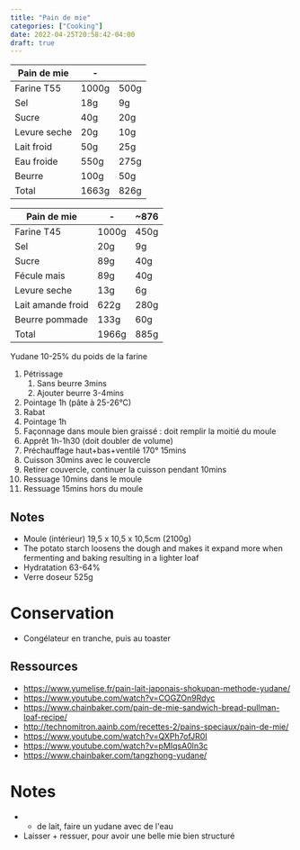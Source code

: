 ```yaml
---
title: "Pain de mie"
categories: ["Cooking"]
date: 2022-04-25T20:58:42-04:00
draft: true
---
```

|Pain de mie|-||
|-|-|-|
|Farine T55|1000g|500g|
|Sel|18g|9g|
|Sucre|40g|20g| // 30
|Levure seche|20g|10g| // 7
|Lait froid|50g|25g| // 125
|Eau froide|550g|275g| // 150
|Beurre|100g|50g| // 40
|Total|1663g|826g|


|Pain de mie|-|~876|
|-|-|-|
|Farine T45|1000g|450g|
|Sel|20g|9g|
|Sucre|89g|40g|
|Fécule mais|89g|40g|
|Levure seche|13g|6g|
|Lait amande froid|622g|280g|
|Beurre pommade|133g|60g|
|Total|1966g|885g|

Yudane 10-25% du poids de la farine



1. Pétrissage
   1. Sans beurre 3mins
   2. Ajouter beurre 3-4mins
2. Pointage 1h (pâte à 25-26°C)
3. Rabat
4. Pointage 1h
5. Façonnage dans moule bien graissé : doit remplir la moitié du moule
6. Apprêt 1h-1h30 (doit doubler de volume)
7. Préchauffage haut+bas+ventilé 170° 15mins
8. Cuisson 30mins avec le couvercle
9. Retirer couvercle, continuer la cuisson pendant 10mins
10. Ressuage 10mins dans le moule
11. Ressuage 15mins hors du moule

## Notes
- Moule (intérieur) 19,5 x 10,5 x 10,5cm (2100g)
- The potato starch loosens the dough and makes it expand more when fermenting and baking resulting in a lighter loaf
- Hydratation 63-64%
- Verre doseur 525g

# Conservation
- Congélateur en tranche, puis au toaster

## Ressources
- https://www.yumelise.fr/pain-lait-japonais-shokupan-methode-yudane/
- https://www.youtube.com/watch?v=COGZOn9Rdyc
- https://www.chainbaker.com/pain-de-mie-sandwich-bread-pullman-loaf-recipe/
- http://technomitron.aainb.com/recettes-2/pains-speciaux/pain-de-mie/
- https://www.youtube.com/watch?v=QXPh7ofJR0I
- https://www.youtube.com/watch?v=pMIqsA0ln3c
- https://www.chainbaker.com/tangzhong-yudane/



# Notes
- - de lait, faire un yudane avec de l'eau
- Laisser + ressuer, pour avoir une belle mie bien structuré
